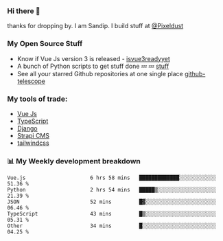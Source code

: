 ### Hi there 👋

thanks for dropping by.
I am Sandip. I build stuff at [@Pixeldust](github.com/pixeldust-in/)

###  **My Open Source Stuff**

 - Know if Vue Js version 3 is released -  [isvue3readyyet](https://github.com/sandiprb/isvue3readyyet)
 - A bunch of Python scripts to get stuff done 💤 💤 [stuff](https://github.com/sandiprb/stuff)
 - See all your starred Github repositories at one single place [github-telescope](https://github.com/sandiprb/github-telescope)



###  **My tools of trade:**
 - [Vue Js](https://github.com/vuejs/vue/)
 - [TypeScript](https://github.com/microsoft/TypeScript)
 - [Django](github.com/django/django)
 - [Strapi CMS](github.com/strapi/strapi)
 - [tailwindcss](https://github.com/tailwindlabs/tailwindcss)


###  📊 **My Weekly development breakdown**
<!--START_SECTION:waka-->

```text
Vue.js                     6 hrs 58 mins   █████████████░░░░░░░░░░░░   51.36 %
Python                     2 hrs 54 mins   █████▒░░░░░░░░░░░░░░░░░░░   21.39 %
JSON                       52 mins         █▓░░░░░░░░░░░░░░░░░░░░░░░   06.46 %
TypeScript                 43 mins         █▒░░░░░░░░░░░░░░░░░░░░░░░   05.31 %
Other                      34 mins         █░░░░░░░░░░░░░░░░░░░░░░░░   04.25 %
```

<!--END_SECTION:waka-->

